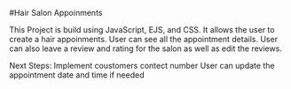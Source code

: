 #Hair Salon Appoinments


This Project is build using JavaScript, EJS, and CSS. It allows the user to create a hair appoinments. User can see all the 
appointment details. User can also leave a review and rating for the salon as well as edit the reviews.



Next Steps:
Implement coustomers contect number
User can update the appointment date and time if needed
